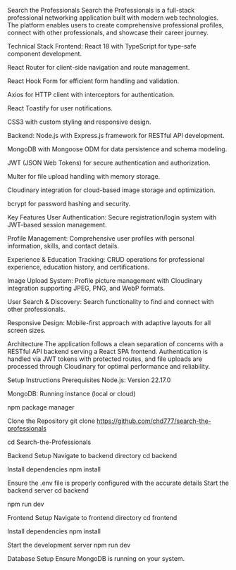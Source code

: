 Search the Professionals
Search the Professionals is a full-stack professional networking application built with modern web technologies. The platform enables users to create comprehensive professional profiles, connect with other professionals, and showcase their career journey.

Technical Stack
Frontend:
React 18 with TypeScript for type-safe component development.

React Router for client-side navigation and route management.

React Hook Form for efficient form handling and validation.

Axios for HTTP client with interceptors for authentication.

React Toastify for user notifications.

CSS3 with custom styling and responsive design.

Backend:
Node.js with Express.js framework for RESTful API development.

MongoDB with Mongoose ODM for data persistence and schema modeling.

JWT (JSON Web Tokens) for secure authentication and authorization.

Multer for file upload handling with memory storage.

Cloudinary integration for cloud-based image storage and optimization.

bcrypt for password hashing and security.

Key Features
User Authentication: Secure registration/login system with JWT-based session management.

Profile Management: Comprehensive user profiles with personal information, skills, and contact details.

Experience & Education Tracking: CRUD operations for professional experience, education history, and certifications.

Image Upload System: Profile picture management with Cloudinary integration supporting JPEG, PNG, and WebP formats.

User Search & Discovery: Search functionality to find and connect with other professionals.

Responsive Design: Mobile-first approach with adaptive layouts for all screen sizes.

Architecture
The application follows a clean separation of concerns with a RESTful API backend serving a React SPA frontend. Authentication is handled via JWT tokens with protected routes, and file uploads are processed through Cloudinary for optimal performance and reliability.

Setup Instructions
Prerequisites
Node.js: Version 22.17.0

MongoDB: Running instance (local or cloud)

npm package manager

Clone the Repository
git clone https://github.com/chd777/search-the-professionals

cd Search-the-Professionals

Backend Setup
Navigate to backend directory
cd backend

Install dependencies
npm install

Ensure the .env file is properly configured with the accurate details
Start the backend server
cd backend

npm run dev

Frontend Setup
Navigate to frontend directory
cd frontend

Install dependencies
npm install

Start the development server
npm run dev

Database Setup
Ensure MongoDB is running on your system.
